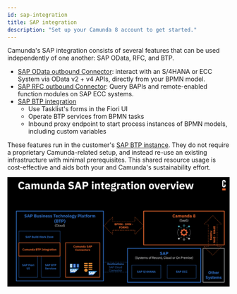 ```yaml
---
id: sap-integration
title: SAP integration
description: "Set up your Camunda 8 account to get started."
---
```


Camunda's SAP integration consists of several features that can be used independently of one another: SAP OData, RFC, and BTP.

- [SAP OData outbound Connector](./odata-connector.md): interact with an S/4HANA or ECC System via OData v2 + v4 APIs, directly from your BPMN model.
- [SAP RFC outbound Connector](./rfc-connector.md): Query BAPIs and remote-enabled function modules on SAP ECC systems.
- [SAP BTP integration](./btp-integration.md)
  - Use Tasklist's forms in the Fiori UI
  - Operate BTP services from BPMN tasks
  - Inbound proxy endpoint to start process instances of BPMN models, including custom variables

These features run in the customer's [SAP BTP instance](https://www.sap.com/products/technology-platform.html). They do not require a proprietary Camunda-related setup, and instead re-use an existing infrastructure with minimal prerequisites. This shared resource usage is cost-effective and aids both your and Camunda's sustainability effort.

![SAP integration overview](./img/sap-integration-overview.png)
